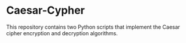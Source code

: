 # Caesar-Cypher

This repository contains two Python scripts that implement the Caesar cipher encryption and decryption algorithms.
